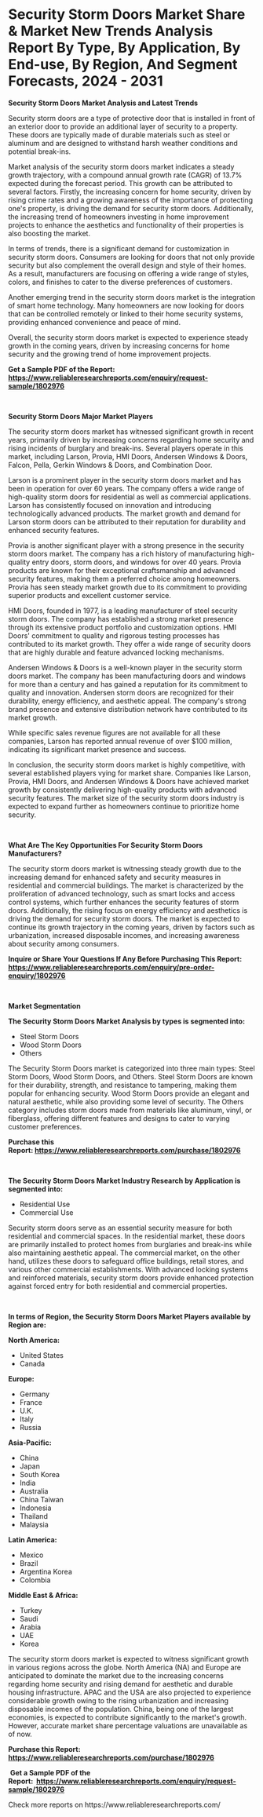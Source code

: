 <p><h1>Security Storm Doors Market Share & Market New Trends Analysis Report By Type, By Application, By End-use, By Region, And Segment Forecasts, 2024 - 2031</h1></p><p><strong>Security Storm Doors Market Analysis and Latest Trends</strong></p>
<p><p>Security storm doors are a type of protective door that is installed in front of an exterior door to provide an additional layer of security to a property. These doors are typically made of durable materials such as steel or aluminum and are designed to withstand harsh weather conditions and potential break-ins.</p><p>Market analysis of the security storm doors market indicates a steady growth trajectory, with a compound annual growth rate (CAGR) of 13.7% expected during the forecast period. This growth can be attributed to several factors. Firstly, the increasing concern for home security, driven by rising crime rates and a growing awareness of the importance of protecting one's property, is driving the demand for security storm doors. Additionally, the increasing trend of homeowners investing in home improvement projects to enhance the aesthetics and functionality of their properties is also boosting the market.</p><p>In terms of trends, there is a significant demand for customization in security storm doors. Consumers are looking for doors that not only provide security but also complement the overall design and style of their homes. As a result, manufacturers are focusing on offering a wide range of styles, colors, and finishes to cater to the diverse preferences of customers.</p><p>Another emerging trend in the security storm doors market is the integration of smart home technology. Many homeowners are now looking for doors that can be controlled remotely or linked to their home security systems, providing enhanced convenience and peace of mind.</p><p>Overall, the security storm doors market is expected to experience steady growth in the coming years, driven by increasing concerns for home security and the growing trend of home improvement projects.</p></p>
<p><strong>Get a Sample PDF of the Report:&nbsp; <a href="https://www.reliableresearchreports.com/enquiry/request-sample/1802976">https://www.reliableresearchreports.com/enquiry/request-sample/1802976</a></strong></p>
<p>&nbsp;</p>
<p><strong>Security Storm Doors Major Market Players</strong></p>
<p><p>The security storm doors market has witnessed significant growth in recent years, primarily driven by increasing concerns regarding home security and rising incidents of burglary and break-ins. Several players operate in this market, including Larson, Provia, HMI Doors, Andersen Windows & Doors, Falcon, Pella, Gerkin Windows & Doors, and Combination Door.</p><p>Larson is a prominent player in the security storm doors market and has been in operation for over 60 years. The company offers a wide range of high-quality storm doors for residential as well as commercial applications. Larson has consistently focused on innovation and introducing technologically advanced products. The market growth and demand for Larson storm doors can be attributed to their reputation for durability and enhanced security features.</p><p>Provia is another significant player with a strong presence in the security storm doors market. The company has a rich history of manufacturing high-quality entry doors, storm doors, and windows for over 40 years. Provia products are known for their exceptional craftsmanship and advanced security features, making them a preferred choice among homeowners. Provia has seen steady market growth due to its commitment to providing superior products and excellent customer service.</p><p>HMI Doors, founded in 1977, is a leading manufacturer of steel security storm doors. The company has established a strong market presence through its extensive product portfolio and customization options. HMI Doors' commitment to quality and rigorous testing processes has contributed to its market growth. They offer a wide range of security doors that are highly durable and feature advanced locking mechanisms.</p><p>Andersen Windows & Doors is a well-known player in the security storm doors market. The company has been manufacturing doors and windows for more than a century and has gained a reputation for its commitment to quality and innovation. Andersen storm doors are recognized for their durability, energy efficiency, and aesthetic appeal. The company's strong brand presence and extensive distribution network have contributed to its market growth.</p><p>While specific sales revenue figures are not available for all these companies, Larson has reported annual revenue of over $100 million, indicating its significant market presence and success.</p><p>In conclusion, the security storm doors market is highly competitive, with several established players vying for market share. Companies like Larson, Provia, HMI Doors, and Andersen Windows & Doors have achieved market growth by consistently delivering high-quality products with advanced security features. The market size of the security storm doors industry is expected to expand further as homeowners continue to prioritize home security.</p></p>
<p>&nbsp;</p>
<p><strong>What Are The Key Opportunities For Security Storm Doors Manufacturers?</strong></p>
<p><p>The security storm doors market is witnessing steady growth due to the increasing demand for enhanced safety and security measures in residential and commercial buildings. The market is characterized by the proliferation of advanced technology, such as smart locks and access control systems, which further enhances the security features of storm doors. Additionally, the rising focus on energy efficiency and aesthetics is driving the demand for security storm doors. The market is expected to continue its growth trajectory in the coming years, driven by factors such as urbanization, increased disposable incomes, and increasing awareness about security among consumers.</p></p>
<p><strong>Inquire or Share Your Questions If Any Before Purchasing This Report: <a href="https://www.reliableresearchreports.com/enquiry/pre-order-enquiry/1802976">https://www.reliableresearchreports.com/enquiry/pre-order-enquiry/1802976</a></strong></p>
<p>&nbsp;</p>
<p><strong>Market Segmentation</strong></p>
<p><strong>The Security Storm Doors Market Analysis by types is segmented into:</strong></p>
<p><ul><li>Steel Storm Doors</li><li>Wood Storm Doors</li><li>Others</li></ul></p>
<p><p>The Security Storm Doors market is categorized into three main types: Steel Storm Doors, Wood Storm Doors, and Others. Steel Storm Doors are known for their durability, strength, and resistance to tampering, making them popular for enhancing security. Wood Storm Doors provide an elegant and natural aesthetic, while also providing some level of security. The Others category includes storm doors made from materials like aluminum, vinyl, or fiberglass, offering different features and designs to cater to varying customer preferences.</p></p>
<p><strong>Purchase this Report:&nbsp;<a href="https://www.reliableresearchreports.com/purchase/1802976">https://www.reliableresearchreports.com/purchase/1802976</a></strong></p>
<p>&nbsp;</p>
<p><strong>The Security Storm Doors Market Industry Research by Application is segmented into:</strong></p>
<p><ul><li>Residential Use</li><li>Commercial Use</li></ul></p>
<p><p>Security storm doors serve as an essential security measure for both residential and commercial spaces. In the residential market, these doors are primarily installed to protect homes from burglaries and break-ins while also maintaining aesthetic appeal. The commercial market, on the other hand, utilizes these doors to safeguard office buildings, retail stores, and various other commercial establishments. With advanced locking systems and reinforced materials, security storm doors provide enhanced protection against forced entry for both residential and commercial properties.</p></p>
<p>&nbsp;</p>
<p><strong>In terms of Region, the Security Storm Doors Market Players available by Region are:</strong></p>
<p>
    <p> <strong> North America: </strong>
        <ul>
            <li>United States</li>
            <li>Canada</li>
        </ul>
        </p> 
    <p> <strong> Europe: </strong>
        <ul>
            <li>Germany</li>
            <li>France</li>
            <li>U.K.</li>
            <li>Italy</li>
            <li>Russia</li>
        </ul>
        </p> 
    <p> <strong> Asia-Pacific: </strong>
        <ul>
            <li>China</li>
            <li>Japan</li>
            <li>South Korea</li>
            <li>India</li>
            <li>Australia</li>
            <li>China Taiwan</li>
            <li>Indonesia</li>
            <li>Thailand</li>
            <li>Malaysia</li>
        </ul>
        </p> 
    <p> <strong> Latin America: </strong>
        <ul>
            <li>Mexico</li>
            <li>Brazil</li>
            <li>Argentina Korea</li>
            <li>Colombia</li>
        </ul>
        </p> 
    <p> <strong> Middle East & Africa: </strong>
        <ul>
            <li>Turkey</li>
            <li>Saudi</li>
            <li>Arabia</li>
            <li>UAE</li>
            <li>Korea</li>
        </ul>
    </p>
    </p>
<p><p>The security storm doors market is expected to witness significant growth in various regions across the globe. North America (NA) and Europe are anticipated to dominate the market due to the increasing concerns regarding home security and rising demand for aesthetic and durable housing infrastructure. APAC and the USA are also projected to experience considerable growth owing to the rising urbanization and increasing disposable incomes of the population. China, being one of the largest economies, is expected to contribute significantly to the market's growth. However, accurate market share percentage valuations are unavailable as of now.</p></p>
<p><strong>Purchase this Report: <a href="https://www.reliableresearchreports.com/purchase/1802976">https://www.reliableresearchreports.com/purchase/1802976</a></strong></p>
<p>&nbsp;<strong>Get a Sample PDF of the Report:&nbsp;&nbsp;<a href="https://www.reliableresearchreports.com/enquiry/request-sample/1802976">https://www.reliableresearchreports.com/enquiry/request-sample/1802976</a></strong></p>
<p><strong></strong></p>
<p>Check more reports on https://www.reliableresearchreports.com/</p>